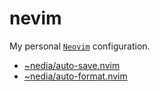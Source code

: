# nevim

My personal [`Neovim`](https://neovim.io/) configuration.

- [~nedia/auto-save.nvim](https://git.sr.ht/~nedia/auto-save.nvim)
- [~nedia/auto-format.nvim](https://git.sr.ht/~nedia/auto-format.nvim)
